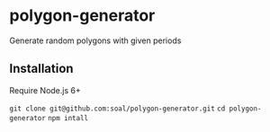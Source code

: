 # polygon-generator
Generate random polygons with given periods

## Installation
Require Node.js 6+

`git clone git@github.com:soal/polygon-generator.git`
`cd polygon-generator`
`npm intall`

